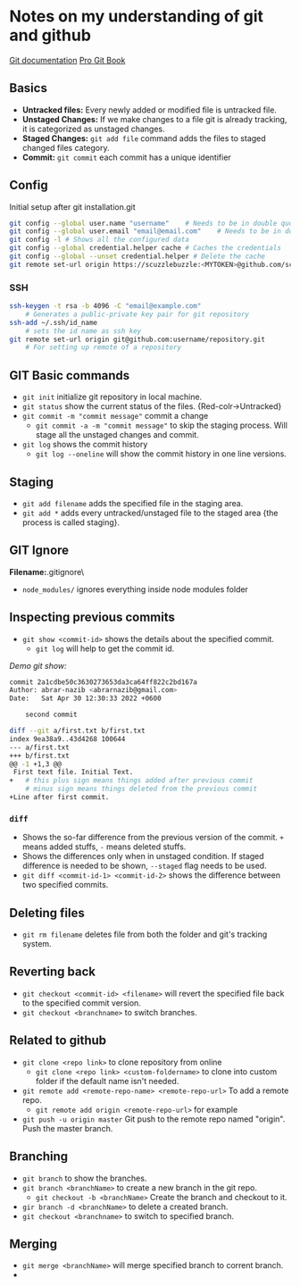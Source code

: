 # Notes on my understanding of git and github

[Git documentation](https://git-scm.com/)
[Pro Git Book](https://git-scm.com/book/en/v2)

## Basics

- **Untracked files:** Every newly added or modified file is untracked file.
- **Unstaged Changes:** If we make changes to a file git is already tracking, it is categorized as unstaged changes.
- **Staged Changes:** `git add file` command adds the files to staged changed files category.
- **Commit:** `git commit` each commit has a unique identifier

## Config

Initial setup after git installation.git

```bash
git config --global user.name "username"    # Needs to be in double quote
git config --global user.email "email@email.com"    # Needs to be in double quote
git config -l # Shows all the configured data
git config --global credential.helper cache # Caches the credentials
git config --global --unset credential.helper # Delete the cache
git remote set-url origin https://scuzzlebuzzle:<MYTOKEN>@github.com/scuzzlebuzzle/ol3-1.git
```

### SSH

```bash
ssh-keygen -t rsa -b 4096 -C "email@example.com"
    # Generates a public-private key pair for git repository
ssh-add ~/.ssh/id_name 
    # sets the id name as ssh key
git remote set-url origin git@github.com:username/repository.git
    # For setting up remote of a repository
```

## GIT Basic commands

- `git init` initialize git repository in local machine.
- `git status` show the current status of the files. {Red-colr->Untracked}
- `git commit -m "commit message"` commit a change
  - `git commit -a -m "commit message"` to skip the staging process. Will stage all the unstaged changes and commit.
- `git log` shows the commit history
  - `git log --oneline` will show the commit history in one line versions.

## Staging

- `git add filename` adds the specified file in the staging area.
- `git add *` adds every untracked/unstaged file to the staged area {the process is called staging}.

## GIT Ignore

**Filename:**.gitignore\

- `node_modules/` ignores everything inside node modules folder

## Inspecting previous commits

- `git show <commit-id>` shows the details about the specified commit.
  - `git log` will help to get the commit id.

_Demo git show:_

```bash
commit 2a1cdbe50c3630273653da3ca64ff822c2bd167a
Author: abrar-nazib <abrarnazib@gmail.com>
Date:   Sat Apr 30 12:30:33 2022 +0600

    second commit

diff --git a/first.txt b/first.txt
index 9ea38a9..43d4268 100644
--- a/first.txt
+++ b/first.txt
@@ -1 +1,3 @@
 First text file. Initial Text.
+   # this plus sign means things added after previous commit
    # minus sign means things deleted from the previous commit
+Line after first commit.
```

### `diff`

- Shows the so-far difference from the previous version of the commit. `+` means added stuffs, `-` means deleted stuffs.
- Shows the differences only when in unstaged condition. If staged difference is needed to be shown, `--staged` flag needs to be used.
- `git diff <commit-id-1> <commit-id-2>` shows the difference between two specified commits.

## Deleting files

- `git rm filename` deletes file from both the folder and git's tracking system.

## Reverting back

- `git checkout <commit-id> <filename>` will revert the specified file back to the specified commit version.
- `git checkout <branchname>` to switch branches.

## Related to github

- `git clone <repo link>` to clone repository from online
  - `git clone <repo link> <custom-foldername>` to clone into custom folder if the default name isn't needed.
- `git remote add <remote-repo-name> <remote-repo-url>` To add a remote repo.
  - `git remote add origin <remote-repo-url>` for example
- `git push -u origin master` Git push to the remote repo named "origin". Push the master branch.

## Branching

- `git branch` to show the branches.
- `git branch <branchName>` to create a new branch in the git repo.
  - `git checkout -b <branchName>` Create the branch and checkout to it.
- `gir branch -d <branchName>` to delete a created branch.
- `git checkout <branchname>` to switch to specified branch.

## Merging

- `git merge <branchName>` will merge specified branch to corrent branch.
- 